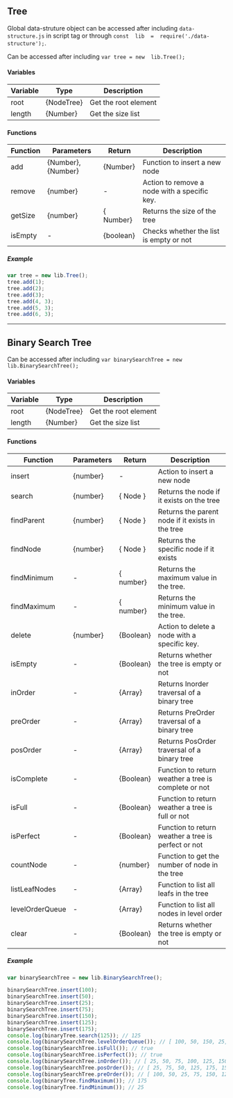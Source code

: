 ## Tree

Global data-struture object can be accessed after including `data-structure.js` in script tag or through `const  lib  =  require('./data-structure');`.

Can be accessed after including  `var tree = new  lib.Tree();` 

#### Variables
| Variable |   Type     | Description                         |  
|    --    |    --      |    --                               |
| root     | {NodeTree} | Get the root element                | 
| length   | {Number}   | Get the size list                   |

#### Functions

| Function   | Parameters          | Return    | Description                        |  
|   --       |  --                 | --        |  --                                | 
| add        | {Number},{Number}   | {Number}  | Function to insert a new node      |
| remove     | {number}            | -         | Action to remove a node with a specific key.  |
| getSize    | {number}            | { Number} | Returns the size of the tree       |
| isEmpty    | -                   | {boolean} | Checks whether the list is empty or not  |


##### Example

```javascript
var tree = new lib.Tree();
tree.add(1);
tree.add(2);
tree.add(3);
tree.add(4, 3);
tree.add(5, 3);
tree.add(6, 3);
```
____


## Binary Search Tree

Can be accessed after including  `var binarySearchTree = new  lib.BinarySearchTree();` 

#### Variables
| Variable |   Type     | Description                         |  
|    --    |    --      |    --                               |
| root     | {NodeTree} | Get the root element                | 
| length   | {Number}   | Get the size list                   |

#### Functions

| Function        | Parameters          | Return    | Description                        |  
|   --            |  --                 | --        |  --                                | 
| insert          | {number}            | -         | Action to insert a new node                |
| search          | {number}            | { Node }  | Returns the node if it exists on the tree  |
| findParent      | {number}            | { Node }  | Returns the parent node if it exists in the tree  |
| findNode        | {number}            | { Node }  | Returns the specific node if it exists        |
| findMinimum     | -                   | { number} | Returns the maximum value in the tree.        |
| findMaximum     | -                   | { number} | Returns the minimum value in the tree.        |
| delete          | {number}            | {Boolean} | Action to delete a node with a specific key.     |
| isEmpty         | -                   | {Boolean} | Returns whether the tree is empty or not  |
| inOrder         | -                   | {Array}   | Returns Inorder traversal of a binary tree  |
| preOrder        | -                   | {Array}   | Returns PreOrder traversal of a binary tree   |
| posOrder        | -                   | {Array}   | Returns PosOrder traversal of a binary tree  |
| isComplete      | -                   | {Boolean} | Function to return weather a tree is complete or not  |
| isFull          | -                   | {Boolean} | Function to return weather a tree is full or not  |
| isPerfect       | -                   | {Boolean} | Function to return weather a tree is perfect or not  |
| countNode       | -                   | {number}  | Function to get the number of node in the tree  |
| listLeafNodes   | -                   | {Array}   | Function to list all leafs in the tree  |
| levelOrderQueue | -                   | {Array}   | Function to list all nodes in level order  |
| clear           | -                   | {Boolean} | Returns whether the tree is empty or not  |



##### Example

```javascript
var binarySearchTree = new lib.BinarySearchTree();

binarySearchTree.insert(100);
binarySearchTree.insert(50);
binarySearchTree.insert(25);
binarySearchTree.insert(75);
binarySearchTree.insert(150);
binarySearchTree.insert(125);
binarySearchTree.insert(175);
console.log(binaryTree.search(125)); // 125
console.log(binarySearchTree.levelOrderQueue()); // [ 100, 50, 150, 25, 75, 125, 175 ]
console.log(binarySearchTree.isFull()); // true
console.log(binarySearchTree.isPerfect()); // true
console.log(binarySearchTree.inOrder()); // [ 25, 50, 75, 100, 125, 150, 175 ]
console.log(binarySearchTree.posOrder()); // [ 25, 75, 50, 125, 175, 150, 100 ]
console.log(binarySearchTree.preOrder()); // [ 100, 50, 25, 75, 150, 125, 175 ]
console.log(binaryTree.findMaximum()); // 175
console.log(binaryTree.findMinimum()); // 25

```